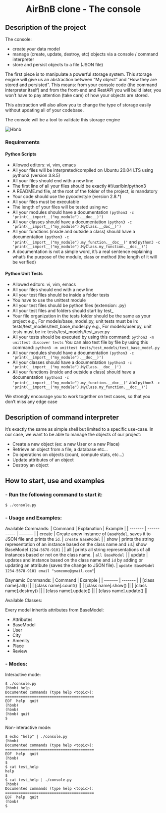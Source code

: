 
<h1 align="center">AirBnB clone - The console </h1>

## Description of the project

The console:

- create your data model
- manage (create, update, destroy, etc) objects via a console / command interpreter
- store and persist objects to a file (JSON file)

The first piece is to manipulate a powerful storage system. This storage engine will give us an abstraction between “My object” and “How they are stored and persisted”. This means: from your console code (the command interpreter itself) and from the front-end and RestAPI you will build later, you won’t have to pay attention (take care) of how your objects are stored.

This abstraction will also allow you to change the type of storage easily without updating all of your codebase.

The console will be a tool to validate this storage engine

![Hbnb](https://i.ibb.co/RSzZ5yh/815046647d23428a14ca.png)

### Requirements 

#### Python Scripts
- Allowed editors: vi, vim, emacs
- All your files will be interpreted/compiled on Ubuntu 20.04 LTS using python3 (version 3.8.5)
- All your files should end with a new line
- The first line of all your files should be exactly #!/usr/bin/python3
- A README.md file, at the root of the folder of the project, is mandatory
- Your code should use the pycodestyle (version 2.8.*)
- All your files must be executable
- The length of your files will be tested using wc
- All your modules should have a documentation ```(python3 -c 'print(__import__("my_module").__doc__)')```
- All your classes should have a documentation ```(python3 -c 'print(__import__("my_module").MyClass.__doc__)')```
- All your functions (inside and outside a class) should have a documentation ```(python3 -c 'print(__import__("my_module").my_function.__doc__)'``` and ```python3 -c 'print(__import__("my_module").MyClass.my_function.__doc__)')```
- A documentation is not a simple word, it’s a real sentence explaining what’s the purpose of the module, class or method (the length of it will be verified)

#### Python Unit Tests
- Allowed editors: vi, vim, emacs
- All your files should end with a new line
- All your test files should be inside a folder tests
- You have to use the unittest module
- All your test files should be python files (extension: .py)
- All your test files and folders should start by test_
- Your file organization in the tests folder should be the same as your project
e.g., For models/base_model.py, unit tests must be in: tests/test_models/test_base_model.py
e.g., For models/user.py, unit tests must be in: tests/test_models/test_user.py
- All your tests should be executed by using this command: ```python3 -m unittest discover tests```
You can also test file by file by using this command: ```python3 -m unittest tests/test_models/test_base_model.py```
- All your modules should have a documentation ```(python3 -c 'print(__import__("my_module").__doc__)')```
- All your classes should have a documentation ```(python3 -c 'print(__import__("my_module").MyClass.__doc__)')```
- All your functions (inside and outside a class) should have a documentation ```(python3 -c 'print(__import__("my_module").my_function.__doc__)'``` and ```python3 -c 'print(__import__("my_module").MyClass.my_function.__doc__)')```
  
We strongly encourage you to work together on test cases, so that you don’t miss any edge case


## Description of command interpreter
It’s exactly the same as simple shell but limited to a specific use-case. In our case, we want to be able to manage the objects of our project:

- Create a new object (ex: a new User or a new Place)
- Retrieve an object from a file, a database etc…
- Do operations on objects (count, compute stats, etc…)
- Update attributes of an object
- Destroy an object


## How to start, use and examples

### - Run the following command to start it:

```python
$ ./console.py
```
### - Usage and Examples:

Available Commands:
| Command | Explanation | Example |
| ------- | ----------- | ------- |
| create | Create anew instance of ```BaseModel```, saves it to JSON file and prints the ```id```. | ```create BaseModel``` |
| show | prints the string representation of an instance based on the class name and ```id```.| show BaseModel ```1234-5678-9101``` |
| all | prints all string representations of all instances based or not on the class name. | ```all BaseModel``` |
| update | updates and instance based on the class name and ```id``` by adding or updating an attribute (saves the change to JSON file). | ```update BaseModel 1234-5678-9101 email "someone@gmail.com"```|

Daynamic Commands:
| Command | Example |
| ------- | ------- |
| [class name].all() ||
| [class name].count() ||
| [class name].show() ||
| [class name].destroy() ||
| [class name].update() ||
| [class name].update() ||

 Available Classes:

Every model inhertis attributes from BaseModel:

- Attributes
- BaseModel
- User
- City
- Amenity
- Place
- Review


### - Modes:

Interactive mode:
```
$ ./console.py
(hbnb) help
Documented commands (type help <topic>):
========================================
EOF  help  quit
(hbnb)
(hbnb)
(hbnb) quit
$
```
Non-interactive mode:
```
$ echo "help" | ./console.py
(hbnb)
Documented commands (type help <topic>):
========================================
EOF  help  quit
(hbnb) 
$
$ cat test_help
help
$
$ cat test_help | ./console.py
(hbnb)
Documented commands (type help <topic>):
========================================
EOF  help  quit
(hbnb)
$
```

